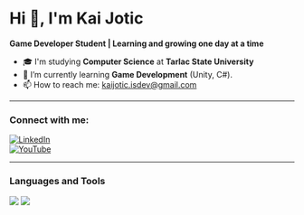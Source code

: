 # Hi 👋, I'm Kai Jotic

**Game Developer Student | Learning and growing one day at a time**

- 🎓 I'm studying **Computer Science** at **Tarlac State University**  
- 🌱 I’m currently learning **Game Development** (Unity, C#).  
- 📫 How to reach me: [kaijotic.isdev@gmail.com](mailto:kaijotic.isdev@gmail.com)

---

### Connect with me:
[![LinkedIn](https://img.shields.io/badge/LinkedIn-%230077B5.svg?style=flat&logo=linkedin&logoColor=white)](https://www.linkedin.com/in/kyllo-jotic-739298342/)  
[![YouTube](https://img.shields.io/badge/YouTube-%23FF0000.svg?style=flat&logo=youtube&logoColor=white)](https://www.youtube.com/@kaijotic)

---

### Languages and Tools
<p align="left">
  <img src="https://img.shields.io/badge/C%23-%23239120.svg?style=flat&logo=c-sharp&logoColor=white" />
  <img src="https://img.shields.io/badge/Unity-%23000000.svg?style=flat&logo=unity&logoColor=white" />
</p>
